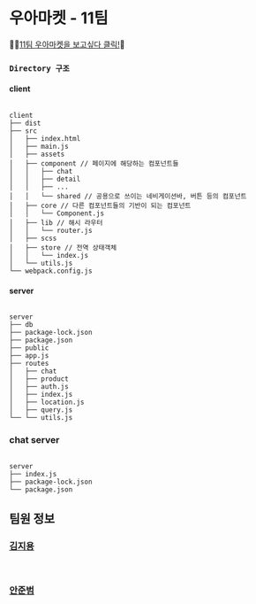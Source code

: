 # 우아마켓 - 11팀

🏃‍♂️[11팀 우아마켓을 보고싶다 클릭!](http://ec2-3-35-50-169.ap-northeast-2.compute.amazonaws.com/)🏃‍

### ``Directory 구조``

#### client
```

client
├── dist
├── src
│   ├── index.html
│   ├── main.js
│   ├── assets
│   ├── component // 페이지에 해당하는 컴포넌트들
│   │   ├── chat
│   │   ├── detail
│   │   ├── ...
│   │   └── shared // 공용으로 쓰이는 네비게이션바, 버튼 등의 컴포넌트
│   ├── core // 다른 컴포넌트들의 기반이 되는 컴포넌트
│   │   └── Component.js
│   ├── lib // 해시 라우터
│   │   └── router.js
│   ├── scss
│   ├── store // 전역 상태객체
│   │   └── index.js 
│   └── utils.js
└── webpack.config.js

```


#### server
```

server
├── db
├── package-lock.json
├── package.json
├── public
├── app.js
├── routes
│   ├── chat
│   ├── product
│   ├── auth.js
│   ├── index.js
│   ├── location.js
│   ├── query.js
└── └── utils.js

```

### chat server

```

server
├── index.js
├── package-lock.json
└── package.json

```

## 팀원 정보

### [김지용](https://github.com/jiyong1)

<br>

### [안준범](https://github.com/junbeomAn)



